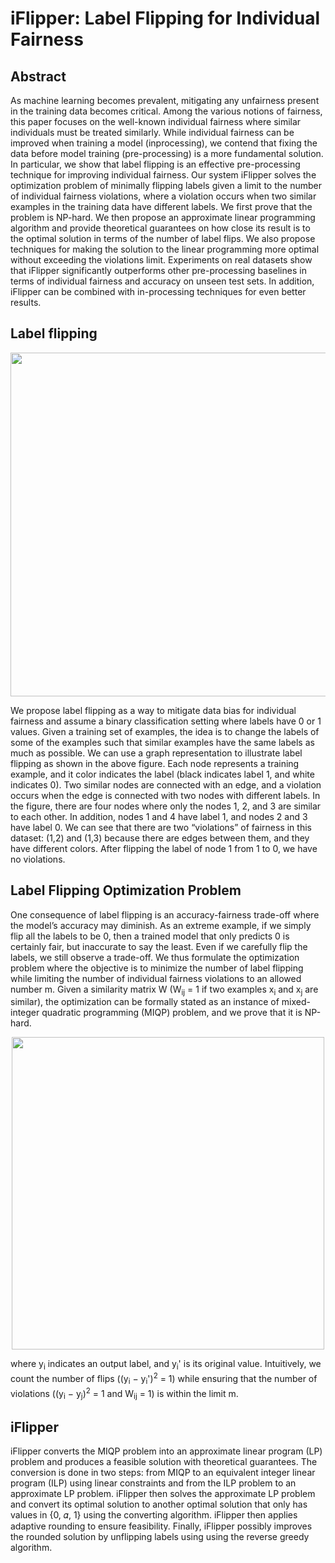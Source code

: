 # iFlipper: Label Flipping for Individual Fairness

## Abstract
As machine learning becomes prevalent, mitigating any unfairness present in the training data becomes critical. Among the various notions of fairness, this paper focuses on the well-known individual fairness where similar individuals must be treated similarly. While individual fairness can be improved when training a model (inprocessing), we contend that fixing the data before model training (pre-processing) is a more fundamental solution. In particular, we show that label flipping is an effective pre-processing technique for improving individual fairness. Our system iFlipper solves the optimization problem of minimally flipping labels given a limit to the number of individual fairness violations, where a violation occurs when two similar examples in the training data have different labels. We first prove that the problem is NP-hard. We then propose an approximate linear programming algorithm and provide theoretical guarantees on how close its result is to the optimal solution in terms of the number of label flips. We also propose techniques for making the solution to the linear programming more optimal without exceeding the violations limit. Experiments on real datasets show that iFlipper significantly outperforms other pre-processing baselines in terms of individual fairness and accuracy on unseen test sets. In addition, iFlipper can be combined with in-processing techniques for even better results.

## Label flipping

<p align="center"><img src=https://user-images.githubusercontent.com/29707304/144565505-4704eec2-fdb2-42f9-8723-d375cd3ebd15.png width="550"></p>

We propose label flipping as a way to mitigate data bias for individual fairness and assume a binary classification setting where labels have 0 or 1 values. Given a training set of examples, the idea is to change the labels of some of the examples such that similar examples have the same labels as much as possible. We can use a graph representation to illustrate label flipping as shown in the above figure. Each node represents a training example, and it color indicates the label (black indicates label 1, and white indicates 0). Two similar nodes are connected with an edge, and a violation occurs when the edge is connected with two nodes with different labels. In the figure, there are four nodes where only the nodes 1, 2, and 3 are similar to each other. In addition, nodes 1 and 4 have label 1, and nodes 2 and 3 have label 0. We can see that there are two “violations” of fairness in this dataset: (1,2) and (1,3) because there are edges between them, and they have different colors. After flipping the label of node 1 from 1 to 0, we have no violations.

## Label Flipping Optimization Problem

One consequence of label flipping is an accuracy-fairness trade-off where the model’s accuracy may diminish. As an extreme example, if we simply flip all the labels to be 0, then a trained model that only predicts 0 is certainly fair, but inaccurate to say the least. Even if we carefully flip the labels, we still observe a trade-off. We thus formulate the optimization problem where the objective is to minimize the number of label flipping while limiting the number of individual fairness violations to an allowed number m. Given a similarity matrix W (W<sub>ij</sub> = 1 if two examples x<sub>i</sub> and x<sub>j</sub> are similar), the optimization can be formally stated as an instance of mixed-integer quadratic programming (MIQP) problem, and we prove that it is NP-hard.

<p align="center"><img src=https://user-images.githubusercontent.com/29707304/144567341-b0dc73a9-df37-402d-8cd8-db181df91b7d.png width="500"></p>

where y<sub>i</sub> indicates an output label, and y<sub>i</sub>' is its original value. Intuitively, we count the number of flips ((y<sub>i</sub> − y<sub>i</sub>')<sup>2</sup> = 1) while ensuring that the number of violations ((y<sub>i</sub> − y<sub>j</sub>)<sup>2</sup> = 1 and W<sub>ij</sub> = 1) is within the limit m.

## iFlipper

iFlipper converts the MIQP problem into an approximate linear program (LP) problem and produces a feasible solution with theoretical guarantees. The conversion is done in
two steps: from MIQP to an equivalent integer linear program (ILP) using linear constraints and from the ILP problem to an approximate LP problem. iFlipper then solves the approximate LP problem and convert its optimal solution to another optimal solution that only has values in {0, 𝛼, 1} using the converting algorithm. iFlipper then applies adaptive rounding to ensure feasibility. Finally, iFlipper possibly improves the rounded solution by unflipping labels using using the reverse greedy algorithm.
